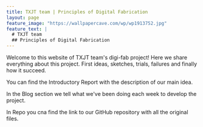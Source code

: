 ```yaml
---
title: TXJT team | Principles of Digital Fabrication
layout: page
feature_image: "https://wallpapercave.com/wp/wp1913752.jpg"
feature_text: |
  # TXJT team
  ## Principles of Digital Fabrication
---
```

Welcome to this website of TXJT team's digi-fab project! Here we share everything about this project. First ideas, sketches, trials, failures and finally how it succeed.

You can find the Introductory Report with the description of our main idea.

In the Blog section we tell what we've been doing each week to develop the project.

In Repo you cna find the link to our GitHub repository with all the original files.
